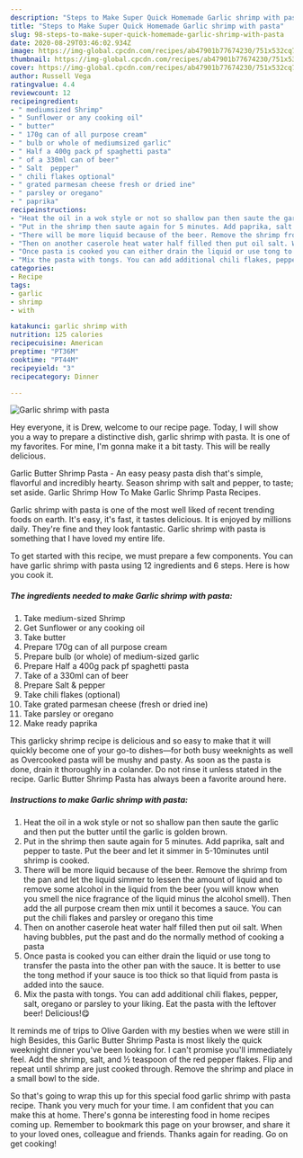 ```yaml
---
description: "Steps to Make Super Quick Homemade Garlic shrimp with pasta"
title: "Steps to Make Super Quick Homemade Garlic shrimp with pasta"
slug: 98-steps-to-make-super-quick-homemade-garlic-shrimp-with-pasta
date: 2020-08-29T03:46:02.934Z
image: https://img-global.cpcdn.com/recipes/ab47901b77674230/751x532cq70/garlic-shrimp-with-pasta-recipe-main-photo.jpg
thumbnail: https://img-global.cpcdn.com/recipes/ab47901b77674230/751x532cq70/garlic-shrimp-with-pasta-recipe-main-photo.jpg
cover: https://img-global.cpcdn.com/recipes/ab47901b77674230/751x532cq70/garlic-shrimp-with-pasta-recipe-main-photo.jpg
author: Russell Vega
ratingvalue: 4.4
reviewcount: 12
recipeingredient:
- " mediumsized Shrimp"
- " Sunflower or any cooking oil"
- " butter"
- " 170g can of all purpose cream"
- " bulb or whole of mediumsized garlic"
- " Half a 400g pack pf spaghetti pasta"
- " of a 330ml can of beer"
- " Salt  pepper"
- " chili flakes optional"
- " grated parmesan cheese fresh or dried ine"
- " parsley or oregano"
- " paprika"
recipeinstructions:
- "Heat the oil in a wok style or not so shallow pan then saute the garlic and then put the butter until the garlic is golden brown."
- "Put in the shrimp then saute again for 5 minutes. Add paprika, salt and pepper to taste. Put the beer and let it simmer in 5-10minutes until shrimp is cooked."
- "There will be more liquid because of the beer. Remove the shrimp from the pan and let the liquid simmer to lessen the amount of liquid and to remove some alcohol in the liquid from the beer (you will know when you smell the nice fragrance of the liquid minus the alcohol smell). Then add the all purpose cream then mix until it becomes a sauce. You can put the chili flakes and parsley or oregano this time"
- "Then on another caserole heat water half filled then put oil salt. When having bubbles, put the past and do the normally method of cooking a pasta"
- "Once pasta is cooked you can either drain the liquid or use tong to transfer the pasta into the other pan with the sauce. It is better to use the tong method if your sauce is too thick so that liquid from pasta is added into the sauce."
- "Mix the pasta with tongs. You can add additional chili flakes, pepper, salt, oregano or parsley to your liking. Eat the pasta with the leftover beer! Delicious!😋"
categories:
- Recipe
tags:
- garlic
- shrimp
- with

katakunci: garlic shrimp with 
nutrition: 125 calories
recipecuisine: American
preptime: "PT36M"
cooktime: "PT44M"
recipeyield: "3"
recipecategory: Dinner

---
```



![Garlic shrimp with pasta](https://img-global.cpcdn.com/recipes/ab47901b77674230/751x532cq70/garlic-shrimp-with-pasta-recipe-main-photo.jpg)

Hey everyone, it is Drew, welcome to our recipe page. Today, I will show you a way to prepare a distinctive dish, garlic shrimp with pasta. It is one of my favorites. For mine, I'm gonna make it a bit tasty. This will be really delicious.

Garlic Butter Shrimp Pasta - An easy peasy pasta dish that&#39;s simple, flavorful and incredibly hearty. Season shrimp with salt and pepper, to taste; set aside. Garlic Shrimp How To Make Garlic Shrimp Pasta Recipes.

Garlic shrimp with pasta is one of the most well liked of recent trending foods on earth. It's easy, it's fast, it tastes delicious. It is enjoyed by millions daily. They're fine and they look fantastic. Garlic shrimp with pasta is something that I have loved my entire life.


To get started with this recipe, we must prepare a few components. You can have garlic shrimp with pasta using 12 ingredients and 6 steps. Here is how you cook it.

<!--inarticleads1-->

##### The ingredients needed to make Garlic shrimp with pasta:

1. Take  medium-sized Shrimp
1. Get  Sunflower or any cooking oil
1. Take  butter
1. Prepare  170g can of all purpose cream
1. Prepare  bulb (or whole) of medium-sized garlic
1. Prepare  Half a 400g pack pf spaghetti pasta
1. Take  of a 330ml can of beer
1. Prepare  Salt &amp; pepper
1. Take  chili flakes (optional)
1. Take  grated parmesan cheese (fresh or dried ine)
1. Take  parsley or oregano
1. Make ready  paprika


This garlicky shrimp recipe is delicious and so easy to make that it will quickly become one of your go-to dishes—for both busy weeknights as well as Overcooked pasta will be mushy and pasty. As soon as the pasta is done, drain it thoroughly in a colander. Do not rinse it unless stated in the recipe. Garlic Butter Shrimp Pasta has always been a favorite around here. 

<!--inarticleads2-->

##### Instructions to make Garlic shrimp with pasta:

1. Heat the oil in a wok style or not so shallow pan then saute the garlic and then put the butter until the garlic is golden brown.
1. Put in the shrimp then saute again for 5 minutes. Add paprika, salt and pepper to taste. Put the beer and let it simmer in 5-10minutes until shrimp is cooked.
1. There will be more liquid because of the beer. Remove the shrimp from the pan and let the liquid simmer to lessen the amount of liquid and to remove some alcohol in the liquid from the beer (you will know when you smell the nice fragrance of the liquid minus the alcohol smell). Then add the all purpose cream then mix until it becomes a sauce. You can put the chili flakes and parsley or oregano this time
1. Then on another caserole heat water half filled then put oil salt. When having bubbles, put the past and do the normally method of cooking a pasta
1. Once pasta is cooked you can either drain the liquid or use tong to transfer the pasta into the other pan with the sauce. It is better to use the tong method if your sauce is too thick so that liquid from pasta is added into the sauce.
1. Mix the pasta with tongs. You can add additional chili flakes, pepper, salt, oregano or parsley to your liking. Eat the pasta with the leftover beer! Delicious!😋


It reminds me of trips to Olive Garden with my besties when we were still in high Besides, this Garlic Butter Shrimp Pasta is most likely the quick weeknight dinner you&#39;ve been looking for. I can&#39;t promise you&#39;ll immediately feel. Add the shrimp, salt, and ½ teaspoon of the red pepper flakes. Flip and repeat until shrimp are just cooked through. Remove the shrimp and place in a small bowl to the side. 

So that's going to wrap this up for this special food garlic shrimp with pasta recipe. Thank you very much for your time. I am confident that you can make this at home. There's gonna be interesting food in home recipes coming up. Remember to bookmark this page on your browser, and share it to your loved ones, colleague and friends. Thanks again for reading. Go on get cooking!
